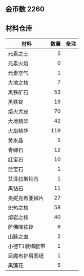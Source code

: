 ## 金币数 2260
## 材料仓库
| 材料        | 数量   |  备注  |
| --------   | -----:  | :----:  |
| 元素之土      | 5   |        |
| 元素火焰        |   0   |      |
| 元素空气        |    1   |    |
|大地之核 |7 ||
|黑铁矿石|53||
|黑铁锭|19||
|熔火犬皮|70||
|大地精华|42||
|火焰精华|119||
|黄水晶|5||
|青绿石|12||
|红宝石|10||
|蓝宝石|1||
|艾泽拉斯钻石|1||
|黑钻石|11||
|奥妮克希亚鳞片|27||
|炽热之核|58||
|熔岩之核|40||
|萨佛隆铁锭|6||
|山脉之血|2||
|小德T1装绑腰带|1||
|恶魔布护肩图纸|1||
|黑莲花|5||
